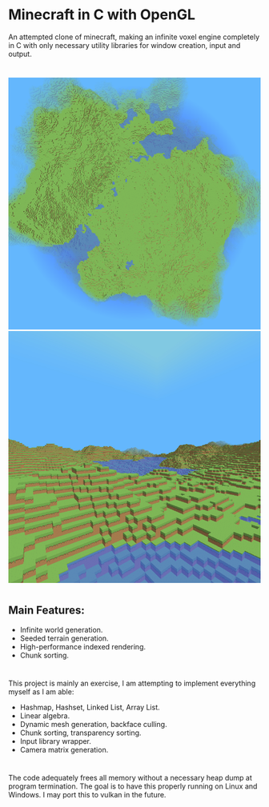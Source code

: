 # Minecraft in C with OpenGL
An attempted clone of minecraft, making an infinite voxel engine completely in C with only necessary utility libraries for window creation, input and output.
#
![Screenshot](screenshot_01.png)
![Screenshot](screenshot_02.png)
#
## Main Features:
- Infinite world generation.
- Seeded terrain generation.
- High-performance indexed rendering.
- Chunk sorting.
#
This project is mainly an exercise, I am attempting to implement everything myself as I am able:
- Hashmap, Hashset, Linked List, Array List.
- Linear algebra.
- Dynamic mesh generation, backface culling.
- Chunk sorting, transparency sorting.
- Input library wrapper.
- Camera matrix generation. 
#
The code adequately frees all memory without a necessary heap dump at program termination. The goal is to have this properly running on Linux and Windows. I may port this to vulkan in the future.
